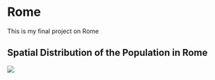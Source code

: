 # Rome

This is my final project on Rome

## Spatial Distribution of the Population in Rome 

![](details.png)
